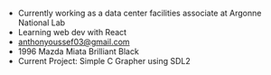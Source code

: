 
- Currently working as a data center facilities associate at Argonne National Lab
- Learning web dev with React
- anthonyoussef03@gmail.com
- 1996 Mazda Miata Brilliant Black
- Current Project: Simple C Grapher using SDL2
